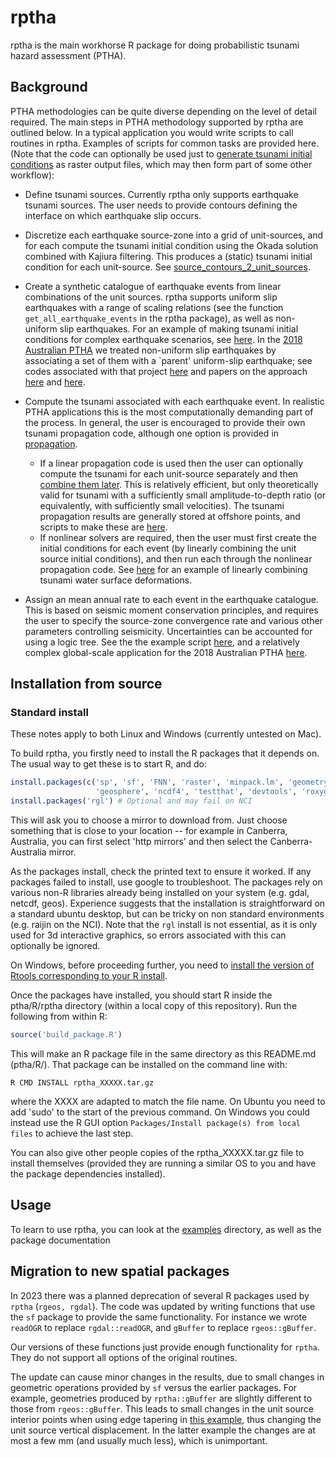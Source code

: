 rptha
=====

rptha is the main workhorse R package for doing probabilistic tsunami hazard
assessment (PTHA). 

Background
----------

PTHA methodologies can be quite diverse depending on the level of detail
required. The main steps in PTHA methodology supported by rptha are outlined
below. In a typical application you would write scripts to call routines in rptha.
Examples of scripts for common tasks are provided here. (Note that the code can
optionally be used just to [generate tsunami initial
conditions](examples/source_contours_2_unit_sources) as raster output files, which may
then form part of some other workflow):

* Define tsunami sources. Currently rptha only supports earthquake tsunami
sources. The user needs to provide contours defining the interface on
which earthquake slip occurs. 

* Discretize each earthquake source-zone into a grid of unit-sources, and
for each compute the tsunami initial condition using the Okada solution
combined with Kajiura filtering. This produces a (static) tsunami initial
condition for each unit-source. See [source_contours_2_unit_sources](examples/source_contours_2_unit_sources).

* Create a synthetic catalogue of earthquake events from linear
combinations of the unit sources. rptha supports uniform slip
earthquakes with a range of scaling relations (see the function
`get_all_earthquake_events` in the rptha package), as well as non-uniform slip earthquakes. 
For an example of making tsunami initial conditions for complex earthquake
scenarios, see
[here](examples/combine_tsunami_sources/combine_tsunami_sources.R). In the
[2018 Australian PTHA](http://dx.doi.org/10.11636/Record.2018.041) we treated
non-uniform slip earthquakes by associating a set of them with a `parent'
uniform-slip earthquake; see codes associated with that project
[here](examples/austptha_template) and papers on the approach
[here](https://link.springer.com/article/10.1007/s00024-019-02299-w) and
[here](https://doi.org/10.1093/gji/ggz260).

* Compute the tsunami associated with each earthquake event. In
realistic PTHA applications this is the most computationally demanding part of
the process. In general, the user is encouraged to provide their own
tsunami propagation code, although one option is provided in [propagation](../propagation).
  * If a linear propagation code is used then the user can optionally compute
the tsunami for each unit-source separately and then [combine them
later](examples/austptha_template/SOURCE_ZONES/TEMPLATE/TSUNAMI_EVENTS). This is relatively
efficient, but only theoretically valid for tsunami with a sufficiently small
amplitude-to-depth ratio (or equivalently, with sufficiently small velocities).
The tsunami propagation results are generally stored at offshore points, and
scripts to make these are [here](examples/make_hazard_points).
  * If nonlinear solvers are required, then the user must first create the 
initial conditions for each event (by linearly combining the unit source
initial conditions), and then run each through the nonlinear propagation code. 
See [here](examples/combine_tsunami_sources/combine_tsunami_sources.R) for an example
of linearly combining tsunami water surface deformations.

* Assign an mean annual rate to each event in the earthquake catalogue. This
is based on seismic moment conservation principles, and requires the user to
specify the source-zone convergence rate and various other parameters
controlling seismicity. Uncertainties can be accounted for using a logic tree.
See the the example script [here](examples/event_rates/single_source_rate_computation.R),
and a relatively complex global-scale application for the 2018 Australian PTHA
[here](examples/austptha_template/EVENT_RATES).


Installation from source
------------------------

### Standard install

These notes apply to both Linux and Windows (currently untested on Mac). 

To build rptha, you firstly need to install the R packages that it depends on.
The usual way to get these is to start R, and do:
```r
install.packages(c('sp', 'sf', 'FNN', 'raster', 'minpack.lm', 'geometry', 
                   'geosphere', 'ncdf4', 'testthat', 'devtools', 'roxygen2'))
install.packages('rgl') # Optional and may fail on NCI
```
This will ask you to choose a mirror to download from. Just choose something that
is close to your location -- for example in Canberra, Australia, you can first select
'http mirrors' and then select the Canberra-Australia mirror. 

As the packages install, check the printed text to ensure it worked. If any packages
failed to install, use google to troubleshoot. The packages rely on various non-R
libraries already being installed on your system (e.g. gdal, netcdf, geos).
Experience suggests that the installation is straightforward on a standard
ubuntu desktop, but can be tricky on non standard environments (e.g. raijin on
the NCI). Note that the `rgl` install is not essential, as it is only used for
3d interactive graphics, so errors associated with this can optionally be
ignored.

On Windows, before proceeding further, you need to 
[install the version of Rtools corresponding to your R install](https://cran.r-project.org/bin/windows/Rtools/).

Once the packages have installed, you should start R inside the ptha/R/rptha directory (within a local copy of this repository).
Run the following from within R:
```r
source('build_package.R')
```

This will make an R package file in the same directory as this README.md
(ptha/R/). That package can be installed on the command line with:

```
R CMD INSTALL rptha_XXXXX.tar.gz
```

where the XXXX are adapted to match the file name. On Ubuntu you need to add
'sudo' to the start of the previous command. On Windows you could instead use
the R GUI option `Packages/Install package(s) from local files` to achieve the
last step.

You can also give other people copies of the rptha_XXXXX.tar.gz file to install
themselves (provided they are running a similar OS to you and have the package
dependencies installed).

Usage
-----
To learn to use rptha, you can look at the [examples](examples) directory, as
well as the package documentation


Migration to new spatial packages
---------------------------------

In 2023 there was a planned deprecation of several R packages used by `rptha` (`rgeos, rgdal`). The code was updated by writing functions that use the `sf` package to provide the same functionality. For instance we wrote `readOGR` to replace `rgdal::readOGR`, and `gBuffer` to replace `rgeos::gBuffer`.

Our versions of these functions just provide enough functionality for `rptha`. They do not support all options of the original routines. 

The update can cause minor changes in the results, due to small changes in geometric operations provided by `sf` versus the earlier packages. For example, geometries produced by `rptha::gBuffer` are slightly different to those from `rgeos::gBuffer`. This leads to small changes in the unit source interior points when using edge tapering in [this example](examples/source_contours_2_unit_sources), thus changing the unit source vertical displacement. In the latter example the changes are at most a few mm (and usually much less), which is unimportant.
